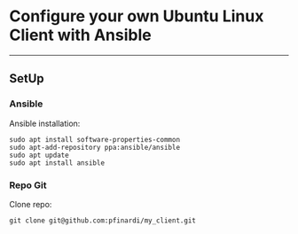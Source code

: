 # Configure your own Ubuntu Linux Client with Ansible


---
## SetUp

### Ansible

Ansible installation:
```
sudo apt install software-properties-common
sudo apt-add-repository ppa:ansible/ansible
sudo apt update
sudo apt install ansible
```

### Repo Git

Clone repo:

```
git clone git@github.com:pfinardi/my_client.git
```


